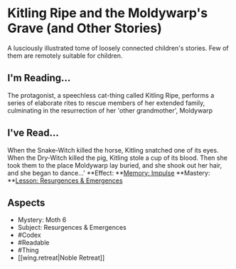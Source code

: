 # Kitling Ripe and the Moldywarp's Grave (and Other Stories)
A lusciously illustrated tome of loosely connected children's stories. Few of them are remotely suitable for children.
## I'm Reading...
The protagonist, a speechless cat-thing called Kitling Ripe, performs a series of elaborate rites to rescue members of her extended family, culminating in the resurrection of her 'other grandmother', Moldywarp
## I've Read...
When the Snake-Witch killed the horse, Kitling snatched one of its eyes. When the Dry-Witch killed the pig, Kitling stole a cup of its blood. Then she took them to the place Moldywarp lay buried, and she shook out her hair, and she began to dance…'
**Effect: **[Memory: Impulse](https://uadaf.theevilroot.xyz/rowenarium/element/mem.impulse)
**Mastery: **[Lesson: Resurgences & Emergences](https://uadaf.theevilroot.xyz/rowenarium/element/x.resurgences.emergences)
## Aspects
- Mystery: Moth 6
- Subject: Resurgences & Emergences
- #Codex
- #Readable
- #Thing
- [[wing.retreat|Noble Retreat]]